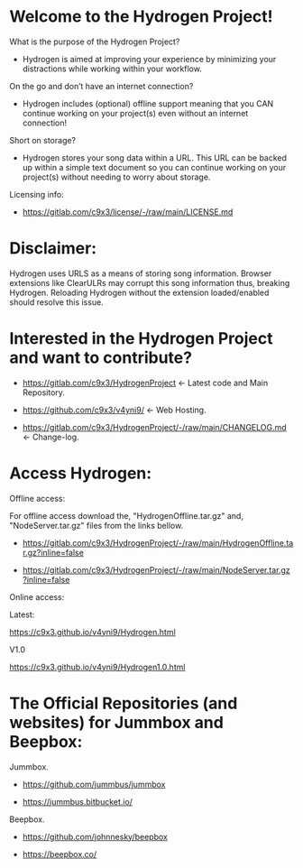 # Welcome to the Hydrogen Project! 

What is the purpose of the Hydrogen Project? 

- Hydrogen is aimed at improving your experience by minimizing your distractions while working within your workflow. 

On the go and don’t have an internet connection? 

- Hydrogen includes (optional) offline support meaning that you CAN continue working on your project(s) even without an internet connection! 

Short on storage? 

- Hydrogen stores your song data within a URL. This URL can be backed up within a simple text document so you can continue working on your project(s) without needing to worry about storage. 

Licensing info: 

- https://gitlab.com/c9x3/license/-/raw/main/LICENSE.md

# Disclaimer: 

Hydrogen uses URLS as a means of storing song information. Browser extensions like ClearULRs may corrupt this song information thus, breaking Hydrogen. Reloading Hydrogen without the extension loaded/enabled should resolve this issue.

# Interested in the Hydrogen Project and want to contribute? 

- https://gitlab.com/c9x3/HydrogenProject <- Latest code and Main Repository. 

- https://github.com/c9x3/v4yni9/ <- Web Hosting.

- https://gitlab.com/c9x3/HydrogenProject/-/raw/main/CHANGELOG.md <- Change-log.

# Access Hydrogen: 

Offline access: 

For offline access download the, "HydrogenOffline.tar.gz" and, "NodeServer.tar.gz" files from the links bellow. 

- https://gitlab.com/c9x3/HydrogenProject/-/raw/main/HydrogenOffline.tar.gz?inline=false

- https://gitlab.com/c9x3/HydrogenProject/-/raw/main/NodeServer.tar.gz?inline=false

Online access: 

Latest:

https://c9x3.github.io/v4yni9/Hydrogen.html

V1.0

https://c9x3.github.io/v4yni9/Hydrogen1.0.html

# The Official Repositories (and websites) for Jummbox and Beepbox:

Jummbox. 

- https://github.com/jummbus/jummbox

- https://jummbus.bitbucket.io/

Beepbox. 

- https://github.com/johnnesky/beepbox

- https://beepbox.co/
